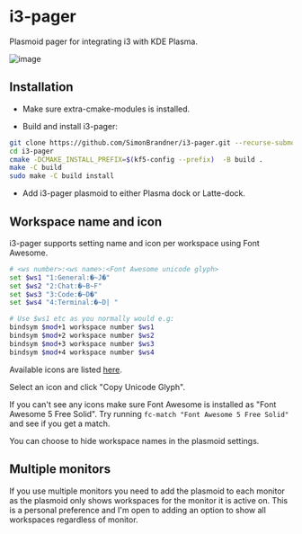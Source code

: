 # i3-pager

Plasmoid pager for integrating i3 with KDE Plasma.

![image](https://user-images.githubusercontent.com/1637715/72685652-676b4e80-3aec-11ea-8173-4c20daaa584e.png)

## Installation

+ Make sure extra-cmake-modules is installed.

+ Build and install i3-pager:

```bash
git clone https://github.com/SimonBrandner/i3-pager.git --recurse-submodules
cd i3-pager
cmake -DCMAKE_INSTALL_PREFIX=$(kf5-config --prefix)  -B build .
make -C build
sudo make -C build install
```

+ Add i3-pager plasmoid to either Plasma dock or Latte-dock.

## Workspace name and icon

i3-pager supports setting name and icon per workspace using Font Awesome.

```bash
# <ws number>:<ws name>:<Font Awesome unicode glyph>
set $ws1 "1:General:�~J�"
set $ws2 "2:Chat:�~B~F"
set $ws3 "3:Code:�~D�"
set $ws4 "4:Terminal:�~D| "

# Use $ws1 etc as you normally would e.g:
bindsym $mod+1 workspace number $ws1
bindsym $mod+2 workspace number $ws2
bindsym $mod+3 workspace number $ws3
bindsym $mod+4 workspace number $ws4
```

Available icons are listed [here](https://fontawesome.com/icons?d=gallery&s=solid&m=free).

Select an icon and click "Copy Unicode Glyph".

If you can't see any icons make sure Font Awesome is installed as "Font Awesome 5 Free Solid". Try running `fc-match "Font Awesome 5 Free Solid"` and see if you get a match.

You can choose to hide workspace names in the plasmoid settings.

## Multiple monitors

If you use multiple monitors you need to add the plasmoid to each monitor as the plasmoid only shows workspaces for the monitor it is active on. This is a personal preference and I'm open to adding an option to show all workspaces regardless of monitor.
